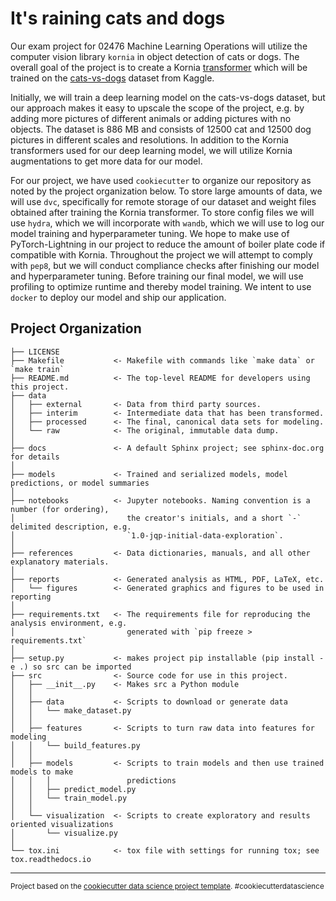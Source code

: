 It's raining cats and dogs
==============================

Our exam project for 02476 Machine Learning Operations will utilize the computer vision library `kornia` in object detection of cats or dogs. The overall goal of the project is to create a Kornia [transformer](https://kornia.readthedocs.io/en/latest/applications/image_classification.html) which will be trained on the [cats-vs-dogs](https://www.kaggle.com/shaunthesheep/microsoft-catsvsdogs-dataset) dataset from Kaggle. 

Initially, we will train a deep learning model on the cats-vs-dogs dataset, but our approach makes it easy to upscale the scope of the project, e.g. by adding more pictures of different animals or adding pictures with no objects. The dataset is 886 MB and consists of 12500 cat and 12500 dog pictures in different scales and resolutions. In addition to the Kornia transformers used for our deep learning model, we will utilize Kornia augmentations to get more data for our model.

For our project, we have used `cookiecutter` to organize our repository as noted by the project organization below. To store large amounts of data, we will use `dvc`, specifically for remote storage of our dataset and weight files obtained after training the Kornia transformer. To store config files we will use `hydra`, which we will incorporate with `wandb`, which we will use to log our model training and hyperparameter tuning. We hope to make use of PyTorch-Lightning in our project to reduce the amount of boiler plate code if compatible with Kornia. Throughout the project we will attempt to comply with `pep8`, but we will conduct compliance checks after finishing our model and hyperparameter tuning. Before training our final model, we will use profiling to optimize runtime and thereby model training. We intent to use `docker` to deploy our model and ship our application. 

Project Organization
------------

    ├── LICENSE
    ├── Makefile           <- Makefile with commands like `make data` or `make train`
    ├── README.md          <- The top-level README for developers using this project.
    ├── data
    │   ├── external       <- Data from third party sources.
    │   ├── interim        <- Intermediate data that has been transformed.
    │   ├── processed      <- The final, canonical data sets for modeling.
    │   └── raw            <- The original, immutable data dump.
    │
    ├── docs               <- A default Sphinx project; see sphinx-doc.org for details
    │
    ├── models             <- Trained and serialized models, model predictions, or model summaries
    │
    ├── notebooks          <- Jupyter notebooks. Naming convention is a number (for ordering),
    │                         the creator's initials, and a short `-` delimited description, e.g.
    │                         `1.0-jqp-initial-data-exploration`.
    │
    ├── references         <- Data dictionaries, manuals, and all other explanatory materials.
    │
    ├── reports            <- Generated analysis as HTML, PDF, LaTeX, etc.
    │   └── figures        <- Generated graphics and figures to be used in reporting
    │
    ├── requirements.txt   <- The requirements file for reproducing the analysis environment, e.g.
    │                         generated with `pip freeze > requirements.txt`
    │
    ├── setup.py           <- makes project pip installable (pip install -e .) so src can be imported
    ├── src                <- Source code for use in this project.
    │   ├── __init__.py    <- Makes src a Python module
    │   │
    │   ├── data           <- Scripts to download or generate data
    │   │   └── make_dataset.py
    │   │
    │   ├── features       <- Scripts to turn raw data into features for modeling
    │   │   └── build_features.py
    │   │
    │   ├── models         <- Scripts to train models and then use trained models to make
    │   │   │                 predictions
    │   │   ├── predict_model.py
    │   │   └── train_model.py
    │   │
    │   └── visualization  <- Scripts to create exploratory and results oriented visualizations
    │       └── visualize.py
    │
    └── tox.ini            <- tox file with settings for running tox; see tox.readthedocs.io


--------

<p><small>Project based on the <a target="_blank" href="https://drivendata.github.io/cookiecutter-data-science/">cookiecutter data science project template</a>. #cookiecutterdatascience</small></p>
